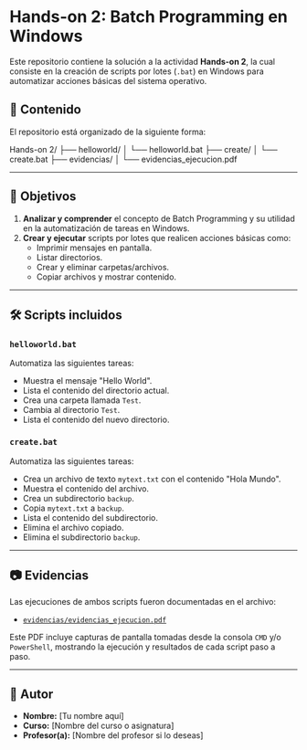 # Hands-on 2: Batch Programming en Windows

Este repositorio contiene la solución a la actividad **Hands-on 2**, la cual consiste en la creación de scripts por lotes (`.bat`) en Windows para automatizar acciones básicas del sistema operativo.

## 🧩 Contenido

El repositorio está organizado de la siguiente forma:

Hands-on 2/ ├── helloworld/ │ └── helloworld.bat ├── create/ │ └── create.bat ├── evidencias/ │ └── evidencias_ejecucion.pdf

---

## 📌 Objetivos

1. **Analizar y comprender** el concepto de Batch Programming y su utilidad en la automatización de tareas en Windows.
2. **Crear y ejecutar** scripts por lotes que realicen acciones básicas como:
   - Imprimir mensajes en pantalla.
   - Listar directorios.
   - Crear y eliminar carpetas/archivos.
   - Copiar archivos y mostrar contenido.

---

## 🛠️ Scripts incluidos

### `helloworld.bat`
Automatiza las siguientes tareas:
- Muestra el mensaje "Hello World".
- Lista el contenido del directorio actual.
- Crea una carpeta llamada `Test`.
- Cambia al directorio `Test`.
- Lista el contenido del nuevo directorio.

### `create.bat`
Automatiza las siguientes tareas:
- Crea un archivo de texto `mytext.txt` con el contenido "Hola Mundo".
- Muestra el contenido del archivo.
- Crea un subdirectorio `backup`.
- Copia `mytext.txt` a `backup`.
- Lista el contenido del subdirectorio.
- Elimina el archivo copiado.
- Elimina el subdirectorio `backup`.

---

## 📷 Evidencias

Las ejecuciones de ambos scripts fueron documentadas en el archivo:

- [`evidencias/evidencias_ejecucion.pdf`](./evidencias/evidencias_ejecucion.pdf)

Este PDF incluye capturas de pantalla tomadas desde la consola `CMD` y/o `PowerShell`, mostrando la ejecución y resultados de cada script paso a paso.

---

## 🚀 Autor

- **Nombre:** [Tu nombre aquí]
- **Curso:** [Nombre del curso o asignatura]
- **Profesor(a):** [Nombre del profesor si lo deseas]
